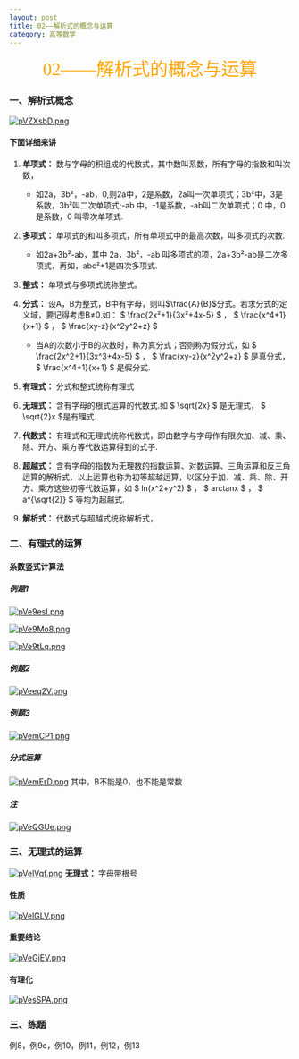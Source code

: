 ```yaml
---
layout: post
title: 02——解析式的概念与运算
category: 高等数学
---
```


<center><font face = "楷体" size = 6 color = orange>02——解析式的概念与运算</font></center>

### 一、解析式概念

[![pVZXsbD.png](https://s21.ax1x.com/2025/06/23/pVZXsbD.png)](https://imgse.com/i/pVZXsbD)

#### 下面详细来讲
1. **单项式：** 数与字母的积组成的代数式，其中数叫系数，所有字母的指数和叫次数，
   - 如2a，3b²，-ab，0,则2a中，2是系数，2a叫一次单项式；3b²中，3是系数，3b²叫二次单项式;-ab 中，-1是系数，-ab叫二次单项式；0 中，0 是系数，0 叫零次单项式.

1. **多项式：** 单项式的和叫多项式，所有单项式中的最高次数，叫多项式的次数.
   - 如2a+3b²-ab，其中 2a，3b²，-ab 叫多项式的项，2a+3b²-ab是二次多项式，再如，abc²+1是四次多项式.

2. **整式：** 单项式与多项式统称整式。

3. **分式：** 设A，B为整式，B中有字母，则叫$\frac{A}{B}$分式。若求分式的定义域，要记得考虑B≠0.如： $ \frac{2x²+1}{3x²+4x-5} $ ， $ \frac{x^4+1}{x+1} $ ， $ \frac{xy-z}{x^2y^2+z} $ 
   - 当A的次数小于B的次数时，称为真分式；否则称为假分式，如 $ \frac{2x^2+1}{3x^3+4x-5} $ ， $ \frac{xy-z}{x^2y^2+z} $ 是真分式， $ \frac{x^4+1}{x+1} $ 是假分式.

4. **有理式：**  分式和整式统称有理式
5. **无理式：** 含有字母的根式运算的代数式.如 $ \sqrt{2x} $ 是无理式， $ \sqrt{2}x $是有理式.
6. **代数式：** 有理式和无理式统称代数式，即由数字与字母作有限次加、减、乘、除、开方、乘方等代数运算得到的式子.
7. **超越式：** 含有字母的指数为无理数的指数运算、对数运算、三角运算和反三角运算的解析式，以上运算也称为初等超越运算，以区分于加、减、乘、除、开方、乘方这些初等代数运算，如 $ ln(x^2+y^2) $ ， $ arctanx $ ， $ a^{\sqrt{2}} $ 等均为超越式.
8. **解析式：** 代数式与超越式统称解析式，

### 二、有理式的运算
#### 系数竖式计算法

##### 例题1
[![pVe9esI.png](https://s21.ax1x.com/2025/06/23/pVe9esI.png)](https://imgse.com/i/pVe9esI)

[![pVe9Mo8.png](https://s21.ax1x.com/2025/06/23/pVe9Mo8.png)](https://imgse.com/i/pVe9Mo8)

[![pVe9tLq.png](https://s21.ax1x.com/2025/06/23/pVe9tLq.png)](https://imgse.com/i/pVe9tLq)

##### 例题2
[![pVeeq2V.png](https://s21.ax1x.com/2025/06/24/pVeeq2V.png)](https://imgse.com/i/pVeeq2V)

##### 例题3
[![pVemCP1.png](https://s21.ax1x.com/2025/06/24/pVemCP1.png)](https://imgse.com/i/pVemCP1)

##### 分式运算
[![pVemErD.png](https://s21.ax1x.com/2025/06/24/pVemErD.png)](https://imgse.com/i/pVemErD)
其中，B不能是0，也不能是常数

##### 注
[![pVeQGUe.png](https://s21.ax1x.com/2025/06/24/pVeQGUe.png)](https://imgse.com/i/pVeQGUe)

### 三、无理式的运算

[![pVelVqf.png](https://s21.ax1x.com/2025/06/24/pVelVqf.png)](https://imgse.com/i/pVelVqf)
**无理式：** 字母带根号

#### 性质
[![pVelGLV.png](https://s21.ax1x.com/2025/06/24/pVelGLV.png)](https://imgse.com/i/pVelGLV)

#### 重要结论
[![pVeGjEV.png](https://s21.ax1x.com/2025/06/24/pVeGjEV.png)](https://imgse.com/i/pVeGjEV)

#### 有理化
[![pVesSPA.png](https://s21.ax1x.com/2025/06/25/pVesSPA.png)](https://imgse.com/i/pVesSPA)

### 三、练题
例8，例9c，例10，例11，例12，例13